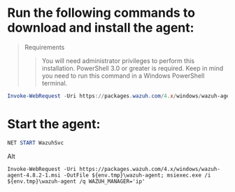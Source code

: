 # Run the following commands to download and install the agent:
> Requirements
>> You will need administrator privileges to perform this installation.
>> PowerShell 3.0 or greater is required.
>> Keep in mind you need to run this command in a Windows PowerShell terminal.
```powershell
Invoke-WebRequest -Uri https://packages.wazuh.com/4.x/windows/wazuh-agent-4.7.5-1.msi -OutFile ${env.tmp}\wazuh-agent; msiexec.exe /i ${env.tmp}\wazuh-agent /q WAZUH_MANAGER='###.###.###.###' WAZUH_REGISTRATION_SERVER='###.###.###.###' 
```
# Start the agent:
```powershell
NET START WazuhSvc
```

Alt
```
Invoke-WebRequest -Uri https://packages.wazuh.com/4.x/windows/wazuh-agent-4.8.2-1.msi -OutFile ${env.tmp}\wazuh-agent; msiexec.exe /i ${env.tmp}\wazuh-agent /q WAZUH_MANAGER='ip'
```
